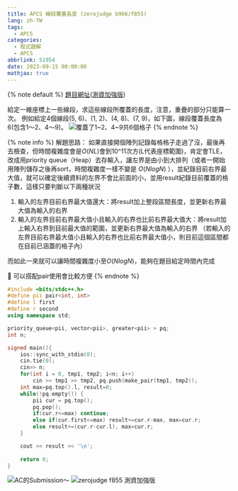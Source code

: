 ```yaml
---
title: APCS 線段覆蓋長度 (zerojudge b966/f855)
lang: zh-TW
tags:
  - APCS
categories:
  - 程式題解
  - APCS
abbrlink: 51954
date: 2023-09-15 00:00:00
mathjax: true
---
```


{% note default %}
[題目網址](https://zerojudge.tw/ShowProblem?problemid=b966)([測資加強版](https://zerojudge.tw/ShowProblem?problemid=f855))

給定一維座標上一些線段，求這些線段所覆蓋的長度，注意，重疊的部分只能算一次。
例如給定4個線段(5, 6)、(1, 2)、(4, 8)、(7, 9)，如下圖，線段覆蓋長度為6(包含1～2、4～9)。
![覆蓋了1~2、4~9共6個格子](https://i.imgur.com/Oq742JS.png)
{% endnote %}
<!--more-->

{% note info %}
解題思路：
如果直接開個陣列記錄每格格子走過了沒，最後再去檢查，但時間複雜度會是$O(NL)$會到10^11次方(L代表座標範圍)，肯定會TLE，改成用priority queue（Heap）去存輸入，讓左界是由小到大排列（或者一開始用陣列儲存之後再sort，時間複雜度一樣不變是 $O(N log N)$ ），並紀錄目前右界最大值，就可以確定後續資料的左界不會比前面的小，並用result紀錄目前覆蓋的格子數，這樣只要判斷以下兩種狀況

1. 輸入的左界目前右界最大值還大：將result加上整段區間長度，並更新右界最大值為輸入的右界
2. 輸入的左界目前右界最大值小且輸入的右界也比前右界最大值大：將result加上輸入右界到目前最大值的範圍，並更新右界最大值為輸入的右界
（若輸入的左界目前右界最大值小且輸入的右界也比前右界最大值小，則目前這個區間都在目前已涵蓋的格子內）

而如此一來就可以讓時間複雜度小至$O(N log N)$，能夠在題目給定時間內完成

🌟 可以搭配pair使用會比較方便
{% endnote %}

```c++ APCS 線段覆蓋長度
#include <bits/stdc++.h>
#define pii pair<int, int>
#define l first
#define r second
using namespace std;

priority_queue<pii, vector<pii>, greater<pii> > pq;
int n;

signed main(){
    ios::sync_with_stdio(0);
    cin.tie(0);
    cin>> n;
    for(int i = 0, tmp1, tmp2; i<n; i++)
        cin >> tmp1 >> tmp2, pq.push(make_pair(tmp1, tmp2));
    int max=pq.top().l, result=0;
    while(!pq.empty()) {
        pii cur = pq.top();
        pq.pop();
        if(cur.r<=max) continue;
        else if(cur.first<=max) result+=cur.r-max, max=cur.r;
        else result+=(cur.r-cur.l), max=cur.r;
    }

    cout << result << '\n';
    
    return 0;
}

```

![AC的Submission～](https://i.imgur.com/iXeRWtQ.png)
![zerojudge f855 測資加強版](https://i.imgur.com/f5e2FHF.png)
